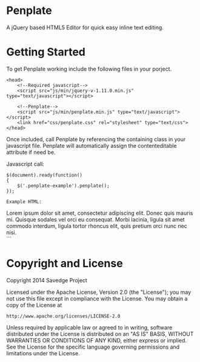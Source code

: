 Penplate
========

A jQuery based HTML5 Editor for quick easy inline text editing.


Getting Started
========

To get Penplate working include the following files in your porject.

```
<head>
	<!--Required javascript-->
    <script src="js/min/jquery-v-1.11.0.min.js" type="text/javascript"></script>

    <!--Penplate-->
    <script src="js/min/penplate.min.js" type="text/javascript"></script>
	<link href="css/penplate.css" rel="stylesheet" type="text/css">
</head>
```

Once included, call Penplate by referencing the containing class in your javascript file. Penplate will automatically assign the contenteditable attribute if need be.

Javascript call:

```
$(document).ready(function()
{
	$('.penplate-example').penplate();
});

Example HTML:

```
<div class="penplate-example">
	Lorem ipsum dolor sit amet, consectetur adipiscing elit. Donec quis mauris mi. Quisque sodales vel orci eu consequat. Morbi lacinia, ligula sit amet commodo interdum, ligula tortor rhoncus elit, quis pretium orci nunc nec nisi.
</div>
```


Copyright and License
========

Copyright 2014 Savedge Project

Licensed under the Apache License, Version 2.0 (the "License");
you may not use this file except in compliance with the License.
You may obtain a copy of the License at

    http://www.apache.org/licenses/LICENSE-2.0

Unless required by applicable law or agreed to in writing, software
distributed under the License is distributed on an "AS IS" BASIS,
WITHOUT WARRANTIES OR CONDITIONS OF ANY KIND, either express or implied.
See the License for the specific language governing permissions and
limitations under the License.
